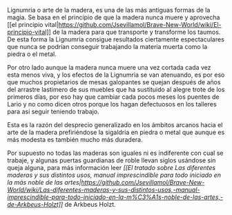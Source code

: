 Lignumria o arte de la madera, es una de las más antiguas formas de la magia. Se basa en el principio de que la madera nunca muere y aprovecha [[el principio vital|https://github.com/Jsevillamol/Brave-New-World/wiki/El-principio-vital]] de la madera para que transporte y transforme los taumos. De esta forma la Lignumria consigue resultados ciertamente espectaculares que nunca se podrían conseguir trabajando la materia muerta como la piedra o el metal. 

Por otro lado aunque la madera nunca muere una vez cortada cada vez esta menos viva, y los efectos de la Lignumria se van atenuando, es por eso que muchos propietarios de mesas galopantes se quejan después de años del arrastre lastimero de sus muebles que ha sustituido al alegre trote de los primeros días, por eso hay que cambiar cada pocos meses los puentes de Lario y no como dicen otros porque los hagan defectuosos en los talleres para así seguir teniendo trabajo. 

Esta es la razón del desprecio generalizado en los ámbitos arcanos hacia el arte de la madera prefiriéndose la sigaldria en piedra o metal que aunque es más modesta es también mucho más duradera.

Por supuesto no todas las maderas son iguales ni es indiferente con cual se trabaje, y algunas puertas guardianas de roble llevan siglos usándose sin queja alguna, para más información leer *[[El tratado sobre Las diferentes maderas y sus distintos usos, manual imprescindible para todo iniciado en la más noble de las artes|https://github.com/Jsevillamol/Brave-New-World/wiki/Las-diferentes-maderas-y-sus-distintos-usos,-manual-imprescindible-para-todo-iniciado-en-la-m%C3%A1s-noble-de-las-artes,-de-Arkbeus-Holzt]]* de Arkbeus Holzt.
